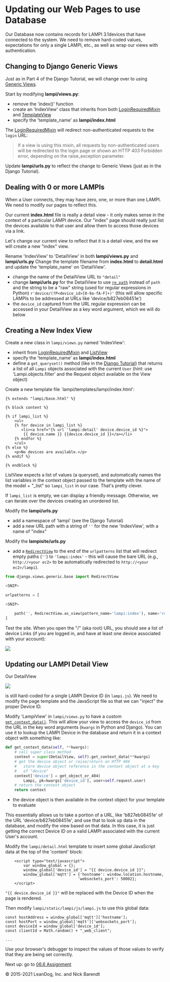 # Updating our Web Pages to use Database

Our Database now contains records for LAMPI 3.1devices that have connected to the system.  We need to remove hard-coded values, expectations for only a single LAMPI, etc., as well as wrap our views with authentication.

## Changing to Django Generic Views

Just as in Part 4 of the Django Tutorial, we will change over to using [Generic Views](https://docs.djangoproject.com/en/3.1/intro/tutorial04/#use-generic-views-less-code-is-better).

Start by modifying **lampi/views.py**:

* remove the 'index()' function
* create an 'IndexView' class that inherits from both [LoginRequiredMixin](https://docs.djangoproject.com/en/3.1/topics/auth/default/#the-loginrequired-mixin) and [TemplateView](https://docs.djangoproject.com/en/3.1/ref/class-based-views/base/#templateview)
* specify the 'template_name' as **lampi/index.html**

The [LoginRequiredMixin](https://docs.djangoproject.com/en/3.1/topics/auth/default/#the-loginrequired-mixin) will redirect non-authenticated requests to the `login` URL:

> If a view is using this mixin, all requests by non-authenticated users will be redirected to the login page or shown an HTTP 403 Forbidden error, depending on the raise_exception parameter.

Update **lampi/urls.py** to reflect the change to Generic Views (just as in the Django Tutorial).

## Dealing with 0 or more LAMPIs

When a User connects, they may have zero, one, or more than one LAMPI.  We need to modify our pages to reflect this.

Our current **index.html** file is really a detail view - it only makes sense in the context of a particular LAMPI device.  Our "index" page should really just list the devices available to that user and allow them to access those devices via a link.

Let's change our current view to reflect that it is a detail view, and the we will create a new "index" view.

Rename 'IndexView' to 'DetailView' in both **lampi/views.py** and **lampi/urls.py**
Change the template filename from **index.html** to **detail.html** and update the 'template_name' on 'DetailView'.

* change the name of the DetailView URL to `"detail"`
* change **lampi/urls.py** for the DetailView to use [`re_path`](https://docs.djangoproject.com/en/3.1/ref/urls/#re-path) instead of `path` and the string to be a "raw" string (used for regular expressions in Python) `r'device/(?P<device_id>[0-9a-fA-F]+)'` (this will allow specific LAMPIs to be addressed at URLs like 'device/b827eb08451e')
* the `device_id` captured from the URL regular expression can be accessed in your DetailView as a key word argument, which we will do below


## Creating a New Index View

Create a new class in `lampi/views.py` named 'IndexView':

* inherit from  [LoginRequiredMixin](https://docs.djangoproject.com/en/3.1/topics/auth/default/#the-loginrequired-mixin) and [ListView](https://docs.djangoproject.com/en/3.1/ref/class-based-views/generic-display/#django.views.generic.list.ListView) 
* specify the 'template_name' as **lampi/index.html** 
* define a `get_queryset()` method (like in the [Django Tutorial](https://docs.djangoproject.com/en/3.1/intro/tutorial04/#amend-views)) that returns a list of all `Lampi` objects associated with the current `User` (hint: use 'Lampi.objects.filter' and the Request object available on the View object)

Create a new template file `lampi/templates/lampi/index.html':

```
{% extends "lampi/base.html" %}

{% block content %}

{% if lampi_list %}
    <ul>
    {% for device in lampi_list %}
       <li><a href="{% url 'lampi:detail' device.device_id %}">
        {{ device.name }} {{device.device_id }}</a></li>
    {% endfor %}
    </ul>
{% else %}
    <p>No devices are available.</p>
{% endif %}

{% endblock %}
```

ListView expects a list of values (a queryset), and automatically names the list variables in the context object passed to the template with the name of the model + "_list" so `lampi_list` in our case.  That's pretty clever.

If `lampi_list` is empty, we can display a friendly message.  Otherwise, we can iterate over the devices creating an unordered list.

Modify the **lampi/urls.py**

* add a namespace of 'lampi' (see the Django Tutorial)
* add a new URL path with a string of `''` for the new 'IndexView', with a name of "index"

Modify the **lampisite/urls.py**

* add a [`RedirectView`](https://docs.djangoproject.com/en/3.1/ref/class-based-views/base/#redirectview) to the end of the `urlpatterns` list that will redirect empty paths (`''`) to `'lampi:index'` - this will cause the bare URL (e.g., `http://<your ec2>` to be automatically redirected to `http://<your ec2>/lampi`).

```python
from django.views.generic.base import RedirectView

<SNIP>

urlpatterns = [

<SNIP>

    path('', RedirectView.as_view(pattern_name='lampi:index'), name='root'),
]
```

Test the site. When you open the "/" (aka root) URL, you should see a list of device Links (if you are logged in, and have at least one device associated with your account):

![](Images/new_index_page.png)

## Updating our LAMPI Detail View

Our DetailView

![](Images/detail_view.png)

is still hard-coded for a single LAMPI Device ID (in `lampi.js`).  We need to modify the page template and the JavaScript file so that we can "inject" the proper Device ID.

Modify 'LampiView' in `lampi/views.py` to have a custom [`get_context_data()`](https://docs.djangoproject.com/en/3.1/ref/class-based-views/mixins-single-object/#django.views.generic.detail.SingleObjectMixin.get_context_data).  This will allow your view to access the `device_id` from the URL in the key word arguments (`kwargs` in Python and Django). You can use it to lookup the LAMPI Device in the database and return it in a context object with something like:
```python
def get_context_data(self, **kwargs):
    # call super class method
    context = super(DetailView, self).get_context_data(**kwargs)
    # get the device object or raise/return an HTTP 404
    #   store device object reference in the context object at a key
    #   of "device"
    context['device'] = get_object_or_404(
        Lampi, pk=kwargs['device_id'], user=self.request.user)
    # return the context object
    return context
```
* the device object is then available in the context object for your template to evaluate 


This essentially allows us to take a portion of a URL, like 'b827eb08451e' of the URL 'device/b827eb08451e', and use that to look up data in the database, and modify the view based on that data.  In this case, it is just getting the correct Device ID on a valid LAMPI associated with the current User's account.

Modify the `lampi/detail.html` template to insert some global JavaScript data at the top of the 'content' block:

```
    <script type="text/javascript">
        var window_global = {};
        window_global['device_id'] = "{{ device.device_id }}";
        window_global['mqtt'] = {'hostname': window.location.hostname,
                                'websockets_port': 50002};
    </script>
```

```"{{ device.device_id }}"``` will be replaced with the Device ID when the page is rendered.

Then modify `lampi/static/lampi/js/lampi.js` to use this global data:

```
const hostAddress = window_global['mqtt']['hostname'];
const hostPort = window_global['mqtt']['websockets_port'];
const deviceId = window_global['device_id'];
const clientId = Math.random() + "_web_client";

...
```

Use your browser's debugger to inspect the values of those values to verify that they are being set correctly.



Next up: go to [06.6 Assignment ](../06.6_Assignment/README.md)

&copy; 2015-2021 LeanDog, Inc. and Nick Barendt

